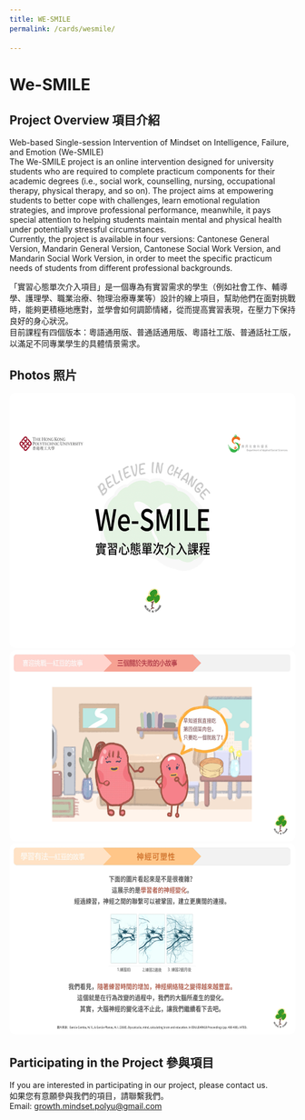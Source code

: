 ```yaml
---
title: WE-SMILE
permalink: /cards/wesmile/

---
```


# We-SMILE


## Project Overview 項目介紹

Web-based Single-session Intervention of Mindset on Intelligence, Failure, and Emotion (We-SMILE)<br/>
The We-SMILE project is an online intervention designed for university students who are required to complete practicum components for their academic degrees (i.e., social work, counselling, nursing, occupational therapy, physical therapy, and so on). The project aims at empowering students to better cope with challenges, learn emotional regulation strategies, and improve professional performance, meanwhile, it pays special attention to helping students maintain mental and physical health under potentially stressful circumstances.<br>
Currently, the project is available in four versions: Cantonese General Version, Mandarin General Version, Cantonese Social Work Version, and Mandarin Social Work Version, in order to meet the specific practicum needs of students from different professional backgrounds.


「實習心態單次介入項目」是一個專為有實習需求的學生（例如社會工作、輔導學、護理學、職業治療、物理治療專業等）設計的線上項目，幫助他們在面對挑戰時，能夠更積極地應對，並學會如何調節情緒，從而提高實習表現，在壓力下保持良好的身心狀況。<br>
目前課程有四個版本：粵語通用版、普通話通用版、粵語社工版、普通話社工版，以滿足不同專業學生的具體情景需求。


## Photos 照片
<center> 

<img src="/images/WESMILE.png" alt="WESMILE Image" width="600" height="450" style="border-radius: 10px;">
<img src="/images/WE1.png" alt="WESMILE Image" width="600" height="337" style="border-radius: 10px;">
<img src="/images/WE2.png" alt="WESMILE Image" width="600" height="337" style="border-radius: 10px;">
</center>


## Participating in the Project 參與項目
If you are interested in participating in our project, please contact us.<br>
如果您有意願參與我們的項目，請聯繫我們。<br>
Email: growth.mindset.polyu@gmail.com
